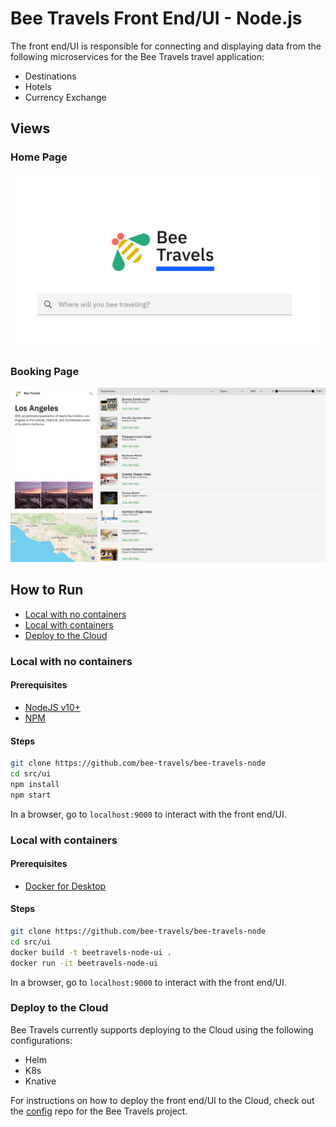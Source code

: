 # Bee Travels Front End/UI - Node.js

The front end/UI is responsible for connecting and displaying data from the following microservices for the Bee Travels travel application:

* Destinations
* Hotels
* Currency Exchange

## Views

### Home Page

![](screenshots/home.jpg)

### Booking Page

![](screenshots/booking.jpg)

## How to Run

* [Local with no containers](#local-with-no-containers)
* [Local with containers](#local-with-containers)
* [Deploy to the Cloud](#deploy-to-the-cloud)

### Local with no containers

#### Prerequisites

* [NodeJS v10+](https://nodejs.org/en/download/)
* [NPM](https://www.npmjs.com/get-npm)

#### Steps

```bash
git clone https://github.com/bee-travels/bee-travels-node
cd src/ui
npm install
npm start
```

In a browser, go to `localhost:9000` to interact with the front end/UI.

### Local with containers

#### Prerequisites

* [Docker for Desktop](https://www.docker.com/products/docker-desktop)

#### Steps

```bash
git clone https://github.com/bee-travels/bee-travels-node
cd src/ui
docker build -t beetravels-node-ui .
docker run -it beetravels-node-ui
```

In a browser, go to `localhost:9000` to interact with the front end/UI.

### Deploy to the Cloud

Bee Travels currently supports deploying to the Cloud using the following configurations:

* Helm
* K8s
* Knative

For instructions on how to deploy the front end/UI to the Cloud, check out the [config](https://github.com/bee-travels/config) repo for the Bee Travels project.
